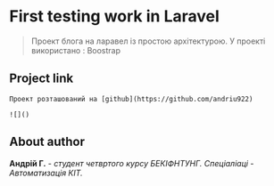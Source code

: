 # First testing work in Laravel

> Проект блога на ларавел із простою архітектурою. У проекті використано : Boostrap

## Project link
    Проект розташований на [github](https://github.com/andriu922)

    ![]()

## About author

**Андрій Г.** - _студент четвртого курсу БЕКІФНТУНГ. Спеціаліаці - Автоматизація КІТ._